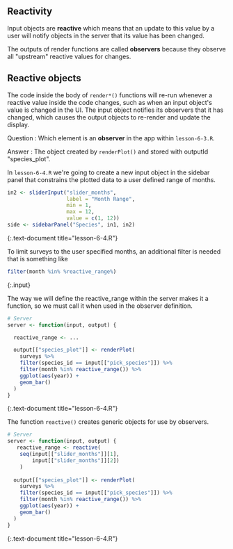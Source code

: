 ---
---

## Reactivity

Input objects are **reactive** which means that an update to this value by a user will notify objects in the server that its value has been changed.

The outputs of render functions are called **observers** because they observe all "upstream" reactive values for changes.

<!--split-->

## Reactive objects

The code inside the body of `render*()` functions will re-run whenever a reactive value inside the code changes, such as when an input object's value is changed in the UI.
The input object notifies its observers that it has changed, which causes the output objects to re-render and update the display. 

Question
: Which element is an **observer** in the app within `lesson-6-3.R`.

Answer
: The object created by `renderPlot()` and stored with outputId "species_plot".

<!--split-->

In `lesson-6-4.R` we're going to create a new input object in the sidebar panel that constrains the plotted data to a user defined range of months.


~~~r
in2 <- sliderInput("slider_months",
                   label = "Month Range",
                   min = 1,
                   max = 12,
                   value = c(1, 12))
side <- sidebarPanel("Species", in1, in2)									    
~~~
{:.text-document title="lesson-6-4.R"}

<!--split-->

To limit surveys to the user specified months, an additional filter is needed that is something like


~~~r
filter(month %in% %reactive_range%)
~~~
{:.input}

<!--split-->

The way we will define the reactive_range within the server makes it a function, so we must call it when used in the observer definition.


~~~r
# Server
server <- function(input, output) {

  reactive_range <- ...

  output[["species_plot"]] <- renderPlot(
    surveys %>%
    filter(species_id == input[["pick_species"]]) %>%
    filter(month %in% reactive_range()) %>%
    ggplot(aes(year)) +
    geom_bar()
  )
}
~~~
{:.text-document title="lesson-6-4.R"}

<!--split-->

The function `reactive()` creates generic objects for use by observers.


~~~r
# Server
server <- function(input, output) {
   reactive_range <- reactive(
    seq(input[["slider_months"]][1],
        input[["slider_months"]][2])
    )
    
  output[["species_plot"]] <- renderPlot(
    surveys %>%
    filter(species_id == input[["pick_species"]]) %>%
    filter(month %in% reactive_range()) %>%
    ggplot(aes(year)) +
    geom_bar()
  )
}
~~~
{:.text-document title="lesson-6-4.R"}
